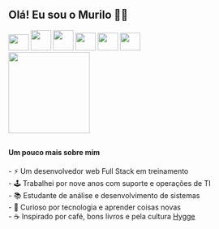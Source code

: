 ## Olá! Eu sou o Murilo 👋🤓

<div style="{display: inline-block}">
  <img src="https://cdn.jsdelivr.net/gh/devicons/devicon/icons/javascript/javascript-original.svg" height="32" width="40" />
  <img src="https://cdn.jsdelivr.net/gh/devicons/devicon/icons/html5/html5-original-wordmark.svg" height="40" width="40" />
  <img src="https://cdn.jsdelivr.net/gh/devicons/devicon/icons/css3/css3-original-wordmark.svg" height="40" width="40" />
  <img src="https://cdn.jsdelivr.net/gh/devicons/devicon/icons/nodejs/nodejs-original.svg" height="35" width="40" />
  <img src="https://cdn.jsdelivr.net/gh/devicons/devicon/icons/mysql/mysql-original.svg" height="35" width="40"/>
  <img src="https://cdn.jsdelivr.net/gh/devicons/devicon/icons/python/python-original.svg" height="35" width="40"/>
</div>

  <a href="https://github.com/mpinheiro-it">      
  <!-- <img height="160em" src="https://github-readme-stats.vercel.app/api?username=mpinheiro-it&show_icons=true&theme=gotham&include_all_commits=true&count_private=true"/> -->
  <img height="160em" src="https://github-readme-stats.vercel.app/api/top-langs/?username=mpinheiro-it&layout=compact&langs_count=7&theme=gotham&count_private=false""/>   
 </a>
                                                                                                                  
</div>

  ##

#### Um pouco mais sobre mim

 <div>
  <p>
- ⚡ Um desenvolvedor web Full Stack em treinamento<br>
- 🕹️ Trabalhei por nove anos com suporte e operações de TI<br>
- 📚 Estudante de análise e desenvolvimento de sistemas<br>
- 🌱 Curioso por tecnologia e aprender coisas novas<br>
- ☕ Inspirado por café, bons livros e pela cultura <a href="https://www.bbc.com/portuguese/noticias/2015/10/151004_hygge_dinamarca_feliz_lab">Hygge</a><br>
                                                                                                                                             
  </p>
                                                                                                                                             
</div>
                                                                                                                                             
<!--
  ##


<br>
<div align="left">  
  
  <a>
</div>
   
<!--  
<div align="center">
  
</div>  
    


  




  
Have fun!<br>


 <img src="https://media.giphy.com/media/Qz5jpVnWEe2Ke09pn7/giphy-downsized-large.gif" width="160" height="160px"><br>





-  Atualmente me aprofundando em Javascript
- ☕ Viciado em café 
- 📫 How to reach me: ...
- 😄 Pronouns: ...
- ⚡ Fun fact: ...
-->
